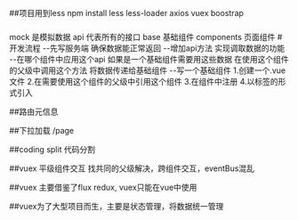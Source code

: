 ##项目用到less
npm install less less-loader axios vuex boostrap
#####
mock 是模拟数据
api 代表所有的接口
base 基础组件
components 页面组件
#开发流程
--先写服务端 确保数据能正常返回
--增加api方法 实现调取数据的功能
--在哪个组件中应用这个api 如果是一个基础组件需要用这些数据
  在使用这个组件的父级中调用这个方法 将数据传递给基础组件
--写一个基础组件
  1.创建一个.vue文件
  2.在需要使用这个组件的父级中引用这个组件
  3.在组件中注册
  4.以标签的形式引入

##路由元信息

##下拉加载 /page

##coding split 代码分割

##vuex 平级组件交互 找共同的父级解决，跨组件交互，eventBus混乱

##vuex 主要借鉴了flux redux, vuex只能在vue中使用

##vuex为了大型项目而生，主要是状态管理，将数据统一管理
